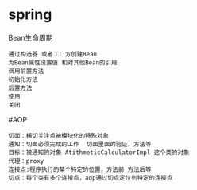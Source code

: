 # spring
Bean生命周期

    通过构造器 或者工厂方创建Bean
    为Bean属性设置值 和对其他Bean的引用
    调用前置方法
    初始化方法
    后置方法
    使用
    关闭
#AOP
    
    切面：横切关注点被模块化的特殊对象
    通知：切面必须完成的工作  切面里面的验证，方法等
    目标：被通知的对象 AtithmeticCalculatorImpl 这个类的对象
    代理：proxy
    连接点:程序执行的某个特定的位置，方法前 方法后等
    切点：每个类有多个连接点，aop通过切点定位到特定的连接点
    